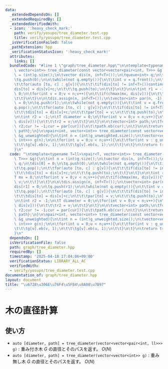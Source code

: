 ```yaml
---
data:
  _extendedDependsOn: []
  _extendedRequiredBy: []
  _extendedVerifiedWith:
  - icon: ':heavy_check_mark:'
    path: verify/yosupo/tree_diameter.test.cpp
    title: verify/yosupo/tree_diameter.test.cpp
  _isVerificationFailed: false
  _pathExtension: hpp
  _verificationStatusIcon: ':heavy_check_mark:'
  attributes:
    links: []
  bundledCode: "#line 1 \"graph/tree_diameter.hpp\"\n\ntemplate<typename T=ll>\npair<T,\
    \ vector<int>> tree_diameter(const vector<vector<pair<int, T>>> &g){\n\tint n\
    \ = (int)g.size();\n\tvector dis(n, inf<T>());\n\tqueue<int> q;\n\tdis[0] = 0;\n\
    \tq.push(0);\n\n\twhile(not q.empty()){\n\t\tint v = q.front();\n\t\tq.pop();\n\
    \t\tfor(auto [to, c] : g[v]){\n\t\t\tif(dis[to] != inf<T>())continue;\n\t\t\t\
    dis[to] = dis[v]+c;\n\t\t\tq.push(to);\n\t\t}\n\t}\n\n\tint r1 = -1;\n\tT mx =\
    \ 0;\n\tfor(int v = 0;v < n;v++){\n\t\tif(chmax(mx, dis[v])){\n\t\t\tr1 = v;\n\
    \t\t}\n\t}\n\n\tdis.assign(n, inf<T>());\n\tvector<int> par(n, -1);\n\tdis[r1]\
    \ = 0;\n\tq.push(r1);\n\n\twhile(not q.empty()){\n\t\tint v = q.front();\n\t\t\
    q.pop();\n\t\tfor(auto [to, c] : g[v]){\n\t\t\tif(dis[to] != inf<T>())continue;\n\
    \t\t\tdis[to] = dis[v]+c;\n\t\t\tpar[to] = v;\n\t\t\tq.push(to);\n\t\t}\n\t}\n\
    \n\tint r2 = -1;\n\tT diameter = 0;\n\tfor(int v = 0;v < n;v++){\n\t\tif(chmax(diameter,\
    \ dis[v])){\n\t\t\tr2 = v;\n\t\t}\n\t}\n\n\tvector<int> path;\n\tfor(int cur =\
    \ r2;cur != -1;cur = par[cur]){\n\t\tpath.eb(cur);\n\t}\n\n\treturn {diameter,\
    \ path};\n}\n\npair<int, vector<int>> tree_diameter(const vector<vector<int>>\
    \ &g_unweighted){\n\tint n = (int)g_unweighted.size();\n\tvector<vector<pair<int,\
    \ int>>> g(n);\n\n\tfor(int u = 0;u < n;u++){\n\t\tfor(int v : g_unweighted[u]){\n\
    \t\t\tg[u].eb(v, 1);\n\t\t\tg[v].eb(u, 1);\n\t\t}\n\t}\n\treturn tree_diameter(g);\n\
    }\n"
  code: "\ntemplate<typename T=ll>\npair<T, vector<int>> tree_diameter(const vector<vector<pair<int,\
    \ T>>> &g){\n\tint n = (int)g.size();\n\tvector dis(n, inf<T>());\n\tqueue<int>\
    \ q;\n\tdis[0] = 0;\n\tq.push(0);\n\n\twhile(not q.empty()){\n\t\tint v = q.front();\n\
    \t\tq.pop();\n\t\tfor(auto [to, c] : g[v]){\n\t\t\tif(dis[to] != inf<T>())continue;\n\
    \t\t\tdis[to] = dis[v]+c;\n\t\t\tq.push(to);\n\t\t}\n\t}\n\n\tint r1 = -1;\n\t\
    T mx = 0;\n\tfor(int v = 0;v < n;v++){\n\t\tif(chmax(mx, dis[v])){\n\t\t\tr1 =\
    \ v;\n\t\t}\n\t}\n\n\tdis.assign(n, inf<T>());\n\tvector<int> par(n, -1);\n\t\
    dis[r1] = 0;\n\tq.push(r1);\n\n\twhile(not q.empty()){\n\t\tint v = q.front();\n\
    \t\tq.pop();\n\t\tfor(auto [to, c] : g[v]){\n\t\t\tif(dis[to] != inf<T>())continue;\n\
    \t\t\tdis[to] = dis[v]+c;\n\t\t\tpar[to] = v;\n\t\t\tq.push(to);\n\t\t}\n\t}\n\
    \n\tint r2 = -1;\n\tT diameter = 0;\n\tfor(int v = 0;v < n;v++){\n\t\tif(chmax(diameter,\
    \ dis[v])){\n\t\t\tr2 = v;\n\t\t}\n\t}\n\n\tvector<int> path;\n\tfor(int cur =\
    \ r2;cur != -1;cur = par[cur]){\n\t\tpath.eb(cur);\n\t}\n\n\treturn {diameter,\
    \ path};\n}\n\npair<int, vector<int>> tree_diameter(const vector<vector<int>>\
    \ &g_unweighted){\n\tint n = (int)g_unweighted.size();\n\tvector<vector<pair<int,\
    \ int>>> g(n);\n\n\tfor(int u = 0;u < n;u++){\n\t\tfor(int v : g_unweighted[u]){\n\
    \t\t\tg[u].eb(v, 1);\n\t\t\tg[v].eb(u, 1);\n\t\t}\n\t}\n\treturn tree_diameter(g);\n\
    }\n"
  dependsOn: []
  isVerificationFile: false
  path: graph/tree_diameter.hpp
  requiredBy: []
  timestamp: '2025-04-18 17:04:06+09:00'
  verificationStatus: LIBRARY_ALL_AC
  verifiedWith:
  - verify/yosupo/tree_diameter.test.cpp
documentation_of: graph/tree_diameter.hpp
layout: document
title: "\u6728\u306E\u76F4\u5F84\u8A08\u7B97"
---
```


# 木の直径計算

## 使い方

- ``auto [diameter, path] = tree_diameter(vector<vector<pair<int, ll>>> g)`` : 重み付き木 $G$ の直径とそのパスを返す。 $O(N)$
- ``auto [diameter, path] = tree_diameter(vector<vector<int>> g)`` : 重み無し木 $G$ の直径とそのパスを返す。 $O(N)$
